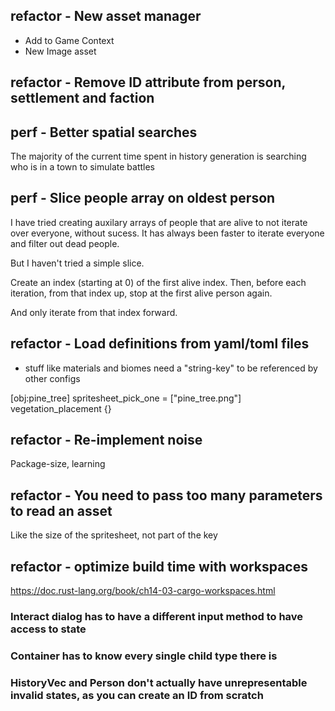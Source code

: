## refactor - New asset manager

- Add to Game Context
- New Image asset

## refactor - Remove ID attribute from person, settlement and faction

## perf - Better spatial searches

The majority of the current time spent in history generation is searching who is in a town to simulate battles

## perf - Slice people array on oldest person

I have tried creating auxilary arrays of people that are alive to not iterate over everyone, without sucess. It has always been faster to iterate everyone and filter out dead people.

But I haven't tried a simple slice.

Create an index (starting at 0) of the first alive index. Then, before each iteration, from that index up, stop at the first alive person again.

And only iterate from that index forward.

## refactor - Load definitions from yaml/toml files

- stuff like materials and biomes need a "string-key" to be referenced by other configs

[obj:pine_tree]
spritesheet_pick_one = ["pine_tree.png"]
vegetation_placement {}

## refactor - Re-implement noise

Package-size, learning
## refactor - You need to pass too many parameters to read an asset

Like the size of the spritesheet, not part of the key
## refactor - optimize build time with workspaces

https://doc.rust-lang.org/book/ch14-03-cargo-workspaces.html

### Interact dialog has to have a different input method to have access to state

### Container has to know every single child type there is

### HistoryVec and Person don't actually have unrepresentable invalid states, as you can create an ID from scratch
